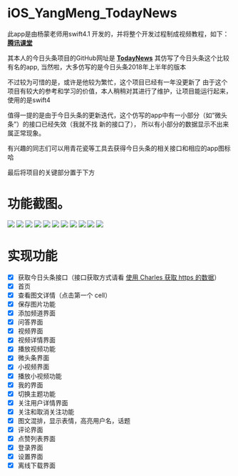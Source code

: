 # iOS_YangMeng_TodayNews

此app是由杨蒙老师用swift4.1 开发的，并将整个开发过程制成视频教程，如下：
  **[腾讯课堂](https://ke.qq.com/course/281908#tuin=1c8f38f4)** 

其本人的今日头条项目的GitHub网址是  **[TodayNews](https://github.com/hrscy/TodayNews)** 
其仿写了今日头条这个比较有名的app, 当然啦，大多仿写的是今日头条2018年上半年的版本

不过较为可惜的是，或许是他较为繁忙，这个项目已经有一年没更新了
由于这个项目有较大的参考和学习的价值，本人稍稍对其进行了维护，让项目能运行起来，使用的是swift4

值得一提的是由于今日头条的更新迭代，这个仿写的app中有一小部分（如“微头条”）的接口已经失效（我就不找
新的接口了），
所以有小部分的数据显示不出来属正常现象。

有兴趣的同志们可以用青花瓷等工具去获得今日头条的相关接口和相应的app图标哈


最后将项目的关键部分置于下方


# 功能截图。

![](TodayNews（维护之后的版本）/asset/11.gif)
![](TodayNews（维护之后的版本）/asset/10.gif)
![](TodayNews（维护之后的版本）/asset/1.gif)
![](TodayNews（维护之后的版本）/asset/2.gif)
![](TodayNews（维护之后的版本）/asset/3.gif)
![](TodayNews（维护之后的版本）/asset/4.gif)
![](TodayNews（维护之后的版本）/asset/5.gif)
![](TodayNews（维护之后的版本）/asset/6.gif)
![](TodayNews（维护之后的版本）/asset/7.gif)
![](TodayNews（维护之后的版本）/asset/8.gif)
![](TodayNews（维护之后的版本）/asset/9.gif)


# 实现功能
- [x] 获取今日头条接口（接口获取方式请看 [使用 Charles 获取 https 的数据](https://www.jianshu.com/p/235bc6c3ca77)）
- [x]   首页
- [x]   查看图文详情（点击第一个 cell）
- [x]   保存图片功能
- [x]   添加频道界面
- [x]   问答界面
- [x]   视频界面
- [x]   视频详情界面
- [x]   播放视频功能
- [x]   微头条界面
- [x]  小视频界面
- [x]  播放小视频功能
- [x]  我的界面
- [x]  切换主题功能
- [x]  关注用户详情界面
- [x]  关注和取消关注功能
- [x]  图文混排，显示表情，高亮用户名，话题
- [x]  评论界面
- [x]  点赞列表界面
- [x]  登录界面
- [x]  设置界面
- [x]  离线下载界面
